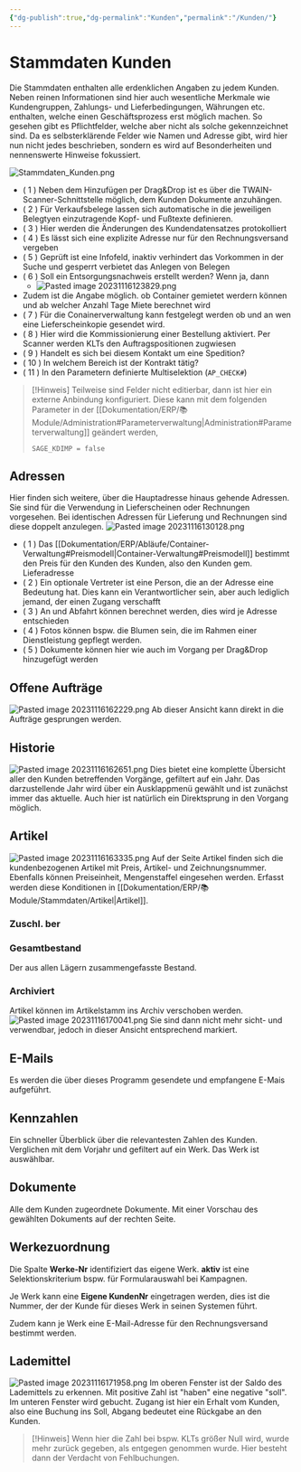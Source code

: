 ```yaml
---
{"dg-publish":true,"dg-permalink":"Kunden","permalink":"/Kunden/"}
---
```


# Stammdaten Kunden

Die Stammdaten enthalten alle erdenklichen Angaben zu jedem Kunden. Neben reinen Informationen sind hier auch wesentliche Merkmale wie Kundengruppen, Zahlungs- und Lieferbedingungen, Währungen etc. enthalten, welche einen Geschäftsprozess erst möglich machen. So gesehen gibt es Pflichtfelder, welche aber nicht als solche gekennzeichnet sind. 
Da es selbsterklärende Felder wie Namen und Adresse gibt, wird hier nun nicht jedes beschrieben, sondern es wird auf Besonderheiten und nennenswerte Hinweise fokussiert.  

![Stammdaten_Kunden.png](/img/user/Assets/Stammdaten_Kunden.png)
- ( 1 ) Neben dem Hinzufügen per Drag&Drop ist es über die TWAIN-Scanner-Schnittstelle möglich, dem Kunden Dokumente anzuhängen. 
- ( 2 ) Für Verkaufsbelege lassen sich automatische in die jeweiligen Belegtyen einzutragende Kopf- und Fußtexte definieren. 
- ( 3 ) Hier werden die Änderungen des Kundendatensatzes protokolliert 
- ( 4 ) Es lässt sich eine explizite Adresse nur für den Rechnungsversand vergeben
- ( 5 ) Geprüft ist eine Infofeld, inaktiv verhindert das Vorkommen in der Suche und gesperrt verbietet das Anlegen von Belegen 
- ( 6 ) Soll ein Entsorgungsnachweis erstellt werden? Wenn ja, dann
  - ![Pasted image 20231116123829.png](/img/user/Assets/Pasted%20image%2020231116123829.png)
- Zudem ist die Angabe möglich. ob Container gemietet werdern können und ab welcher Anzahl Tage Miete berechnet wird 
- ( 7 ) Für die Conainerverwaltung kann festgelegt werden ob und an wen eine Lieferscheinkopie gesendet wird. 
- ( 8 ) Hier wird die Kommissionierung einer Bestellung aktiviert. Per Scanner werden KLTs den Auftragspositionen zugwiesen 
- ( 9 ) Handelt es sich bei diesem Kontakt um eine Spedition? 
- ( 10 ) In welchem Bereich ist der Kontrakt tätig? 
- ( 11 )  In den Parametern definierte Multiselektion (`AP_CHECK#`)

> [!Hinweis]
> Teilweise sind Felder nicht editierbar, dann ist hier ein externe Anbindung konfiguriert. Diese kann mit dem folgenden Parameter in der [[Dokumentation/ERP/📚 Module/Administration#Parameterverwaltung\|Administration#Parameterverwaltung]] geändert werden, 
> 
> `SAGE_KDIMP = false`
## Adressen 
Hier finden sich weitere, über die Hauptadresse hinaus gehende Adressen. Sie sind für die Verwendung in Lieferscheinen oder Rechnungen vorgesehen. Bei identischen Adressen für Lieferung und Rechnungen sind diese doppelt anzulegen.
![Pasted image 20231116130128.png](/img/user/Assets/Pasted%20image%2020231116130128.png)
- ( 1 ) Das [[Dokumentation/ERP/Abläufe/Container-Verwaltung#Preismodell\|Container-Verwaltung#Preismodell]] bestimmt den Preis für den Kunden des Kunden, also den Kunden gem. Lieferadresse 
- ( 2 ) Ein optionale Vertreter ist eine Person, die an der Adresse eine Bedeutung hat. Dies kann ein Verantwortlicher sein, aber auch lediglich jemand, der einen Zugang verschafft 
- ( 3 ) An und Abfahrt können berechnet werden, dies wird je Adresse entschieden
- ( 4 ) Fotos können bspw. die Blumen sein, die im Rahmen einer Dienstleistung gepflegt werden. 
- ( 5 ) Dokumente können hier wie auch im Vorgang per Drag&Drop hinzugefügt werden 
## Offene Aufträge 
![Pasted image 20231116162229.png](/img/user/Assets/Pasted%20image%2020231116162229.png)
Ab  dieser Ansicht kann direkt in die Aufträge gesprungen werden. 
## Historie
![Pasted image 20231116162651.png](/img/user/Assets/Pasted%20image%2020231116162651.png)
Dies bietet eine komplette Übersicht aller den Kunden betreffenden Vorgänge, gefiltert auf ein Jahr. Das darzustellende Jahr wird über ein Ausklappmenü gewählt und ist zunächst immer das aktuelle. Auch hier ist natürlich ein Direktsprung in den Vorgang möglich. 
## Artikel 
![Pasted image 20231116163335.png](/img/user/Assets/Pasted%20image%2020231116163335.png)
Auf der Seite Artikel finden sich die kundenbezogenen Artikel mit Preis, Artikel- und Zeichnungsnummer. Ebenfalls können Preiseinheit, Mengenstaffel eingesehen werden. 
Erfasst werden diese Konditionen in [[Dokumentation/ERP/📚 Module/Stammdaten/Artikel\|Artikel]].
### Zuschl. ber

### Gesamtbestand
Der aus allen Lägern zusammengefasste Bestand. 
### Archiviert 
Artikel können im Artikelstamm ins Archiv verschoben werden. 
![Pasted image 20231116170041.png](/img/user/Assets/Pasted%20image%2020231116170041.png)
Sie sind dann nicht mehr sicht- und verwendbar, jedoch in dieser Ansicht entsprechend markiert. 

## E-Mails
Es werden die über dieses Programm gesendete und empfangene E-Mais aufgeführt. 
## Kennzahlen 
Ein schneller Überblick über die relevantesten Zahlen des Kunden. Verglichen mit dem Vorjahr und gefiltert auf ein Werk. Das Werk ist auswählbar. 
## Dokumente 
Alle dem Kunden zugeordnete Dokumente. Mit einer Vorschau des gewählten Dokuments auf der rechten Seite. 
## Werkezuordnung 
Die Spalte **Werke-Nr** identifiziert das eigene Werk. **aktiv** ist eine Selektionskriterium bspw. für Formularauswahl bei Kampagnen.  

Je Werk kann eine **Eigene KundenNr** eingetragen werden, dies ist die Nummer, der der Kunde für dieses Werk in seinen Systemen führt. 

Zudem kann je Werk eine E-Mail-Adresse für den Rechnungsversand bestimmt werden.
## Lademittel 
![Pasted image 20231116171958.png](/img/user/Assets/Pasted%20image%2020231116171958.png)
Im oberen Fenster ist der Saldo des Lademittels zu erkennen. Mit positive Zahl ist "haben" eine negative "soll".
Im unteren Fenster wird gebucht. Zugang ist hier ein Erhalt vom Kunden, also eine Buchung ins Soll, Abgang bedeutet eine Rückgabe an den Kunden. 

> [!Hinweis]
> Wenn hier die Zahl bei bspw. KLTs größer Null wird, wurde mehr zurück gegeben, als entgegen genommen wurde. Hier besteht dann der Verdacht von Fehlbuchungen. 
